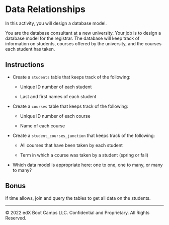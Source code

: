# Data Relationships

In this activity, you will design a database model.

You are the database consultant at a new university. Your job is to design a database model for the registrar. The database will keep track of information on students, courses offered by the university, and the courses each student has taken.

## Instructions

* Create a `students` table that keeps track of the following:

  * Unique ID number of each student

  * Last and first names of each student

* Create a `courses` table that keeps track of the following:

  * Unique ID number of each course

  * Name of each course

* Create a `student_courses_junction` that keeps track of the following:

  * All courses that have been taken by each student

  * Term in which a course was taken by a student (spring or fall)

* Which data model is appropriate here: one to one, one to many, or many to many?

## Bonus

If time allows, join and query the tables to get all data on the students.

---

© 2022 edX Boot Camps LLC. Confidential and Proprietary. All Rights Reserved.
